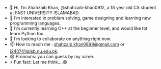 - 👋 Hi, I’m Shahzaib Khan, @shahzaib-khan0912, a 18 yesr old CS student at FAST UNIVERSITY ISLAMABAD.
- 👀 I’m interested in problem solving, game designing and learning new programming languages.
- 🌱 I’m currently learning C++ at the beginner level, and would like tot learn Python too.
- 💞️ I’m looking to collaborate on anything right now.
- 📫 How to reach me : shahzaib.khan0898@gmail.com or i240741@isb.nu.edu.pk.
- 😄 Pronouns: you can guess by my name.
- ⚡ Fun fact: Let me think....😄

<!---
shahzaib-khan0912/shahzaib-khan0912 is a ✨ special ✨ repository because its `README.md` (this file) appears on your GitHub profile.
You can click the Preview link to take a look at your changes.
--->
